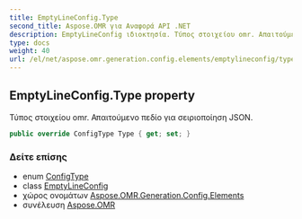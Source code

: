 ```yaml
---
title: EmptyLineConfig.Type
second_title: Aspose.OMR για Αναφορά API .NET
description: EmptyLineConfig ιδιοκτησία. Τύπος στοιχείου omr. Απαιτούμενο πεδίο για σειριοποίηση JSON.
type: docs
weight: 40
url: /el/net/aspose.omr.generation.config.elements/emptylineconfig/type/
---
```

## EmptyLineConfig.Type property

Τύπος στοιχείου omr. Απαιτούμενο πεδίο για σειριοποίηση JSON.

```csharp
public override ConfigType Type { get; set; }
```

### Δείτε επίσης

* enum [ConfigType](../../../aspose.omr.generation.config.enums/configtype/)
* class [EmptyLineConfig](../)
* χώρος ονομάτων [Aspose.OMR.Generation.Config.Elements](../../emptylineconfig/)
* συνέλευση [Aspose.OMR](../../../)


